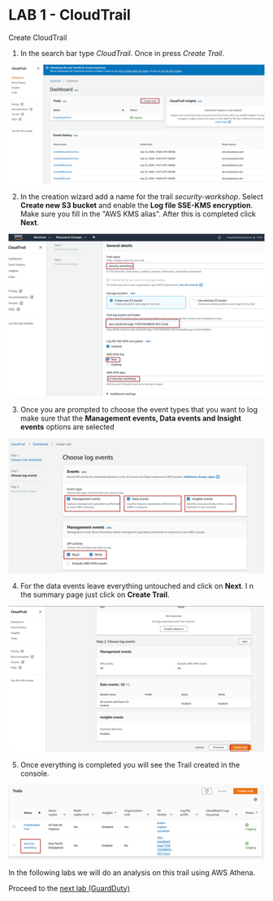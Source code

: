 # LAB 1 - CloudTrail

Create CloudTrail

1)  In the search bar type *CloudTrail*. Once in press *Create Trail*.

![images](images/90c96813e2f7a78296fcf01ccb2b3c34.png)

2)  In the creation wizard add a name for the trail *security-workshop*. Select __Create new S3 bucket__ and enable the __Log file SSE-KMS encryption__. Make sure you fill in the "AWS KMS alias". After this is completed click __Next__.

![images](images/eba0da290a89dde21a74a1d5b6484e99.png)

3)  Once you are prompted to choose the event types that you want to log make sure that the **Management events, Data events and Insight events** options are selected

![images](images/cd20ec8003eec7c5196200f24c5f6cab.png)

4) For the data events leave everything untouched and click on __Next__. I n the summary page just click on __Create Trail__.

![images](images/955ed0bb3071018e5bbbaa9a6d68f7bb.png)

5) Once everything is completed you will see the Trail created in the console.

![images](images/console.png)

In the following labs we will do an analysis on this trail using AWS Athena.


Proceed to the [next lab (GuardDuty)](../02-GuardDuty-Lab/README.md)
